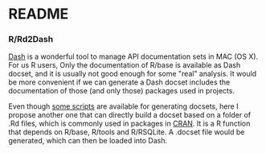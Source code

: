 # README #

### R/Rd2Dash ###

[Dash](https://kapeli.com/dash) is a wonderful tool to manage API documentation sets in MAC (OS X). For us R users, Only the documentation of R/base is available as Dash docset, and it is usually not good enough for some "real" analysis. It would be more convenient if we can generate a Dash docset includes the documentation of those (and only those) packages used in projects.

Even though [some scripts](https://kapeli.com/docsets#scriptExamples) are available for generating docsets, here I propose another one that can directly build a docset based on a folder of .Rd files, which is commonly used in packages in [CRAN](http://cran.r-project.org/). It is a R function that depends on R/base, R/tools and R/RSQLite. A .docset file would be generated, which can then be loaded into Dash.